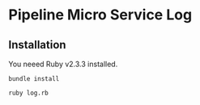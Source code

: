# Pipeline Micro Service Log

## Installation

You neeed Ruby v2.3.3 installed.

```
bundle install

ruby log.rb
```